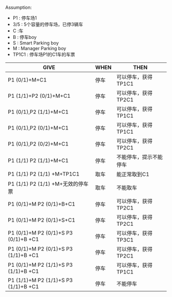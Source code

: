 Assumption:
- P1   : 停车场1
- 3/5 : 5个容量的停车场，已停3辆车
- C   :车
- B   : 停车boy
- S   : Smart Parking boy
- M   : Manager Parking boy
- TP1C1 : 停车场P1的C1车的车票

|         GIVE       |WHEN                          |THEN                         |
|----------------|-------------------------------|-----------------------------|
|P1 (0/1)+M+C1|停车|可以停车，获得TP1C1|
|P1 (1/1)+P2 (0/1)+M+C1|停车|可以停车，获得TP2C1|
|P1 (0/1),P2 (1/1)+M+C1|停车|可以停车，获得TP1C1|
|P1 (0/1),P2 (0/1)+M+C1|停车|可以停车，获得TP1C1|
|P1 (0/1),P2 (0/2)+M+C1|停车|可以停车，获得TP2C1|
|P1 (1/1) P2 (1/1)+M+C1|停车|不能停车，提示不能停车|
|P1 (1/1) P2 (1/1) +M+TP1C1|取车|能正常取到C1|
|P1 (1/1) P2 (1/1) +M+无效的停车票|取车|不能取车|
|P1 (0/1)+M P2 (0/1)+B+C1|停车|可以停车，获得TP2C1|
|P1 (0/1)+M P2 (0/1)+S+C1|停车|可以停车，获得TP2C1|
|P1 (0/1)+M P2 (0/1)+S P3 (0/1)+B +C1|停车|可以停车，获得TP3C1|
|P1 (0/1)+M P2 (0/1)+S P3 (1/1)+B +C1|停车|可以停车，获得TP2C1|
|P1 (0/1)+M P2 (1/1)+S P3 (1/1)+B +C1|停车|可以停车，获得TP1C1|
|P1 (1/1)+M P2 (1/1)+S P3 (1/1)+B +C1|停车|不能停车|



